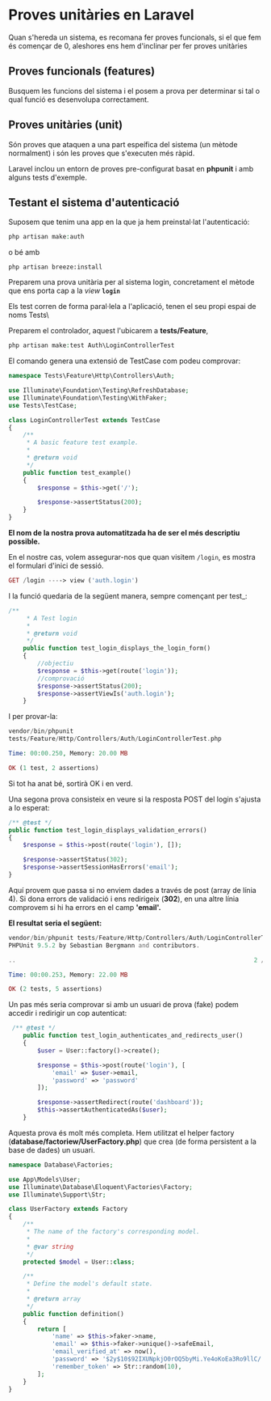 # Proves unitàries en Laravel

Quan s'hereda un sistema, es recomana fer proves funcionals, si el que fem és començar de 0, aleshores ens hem d'inclinar per fer proves unitàries

## Proves funcionals (features)

Busquem les funcions del sistema i el posem a prova per determinar si tal o qual funció es desenvolupa correctament.

## Proves unitàries (unit)

Són proves que ataquen a una part espeífica del sistema (un mètode normalment) i són les proves que s'executen més ràpid.

Laravel inclou un entorn de proves pre-configurat basat en **phpunit** i amb alguns tests d'exemple.

## Testant el sistema d'autenticació

Suposem que tenim una app en la que ja hem preinstal·lat l'autenticació:

```php
php artisan make:auth
```

o bé amb

```
php artisan breeze:install
```

Preparem una prova unitària per al sistema login, concretament el mètode que ens porta cap a la _view_ **`login`**

Els test corren de forma paral·lela a l'aplicació, tenen el seu propi espai de noms Tests\\

Preparem el controlador, aquest l'ubicarem a **tests/Feature**,

```php
php artisan make:test Auth\LoginControllerTest
```

El comando genera una extensió de TestCase com podeu comprovar:

```php
namespace Tests\Feature\Http\Controllers\Auth;

use Illuminate\Foundation\Testing\RefreshDatabase;
use Illuminate\Foundation\Testing\WithFaker;
use Tests\TestCase;

class LoginControllerTest extends TestCase
{
    /**
     * A basic feature test example.
     *
     * @return void
     */
    public function test_example()
    {
        $response = $this->get('/');

        $response->assertStatus(200);
    }
}
```

**El nom de la nostra prova automatitzada ha de ser el més descriptiu possible.**&#x20;

En el nostre cas, volem assegurar-nos que quan visitem `/login`, es mostra el formulari d'inici de sessió.

```php
GET /login ----> view ('auth.login')
```

I la funció quedaria de la següent manera, sempre començant per test\_:

```php
/**
     * A Test login
     *
     * @return void
     */
    public function test_login_displays_the_login_form()
    {
        //objectiu
        $response = $this->get(route('login'));
        //comprovació
        $response->assertStatus(200);
        $response->assertViewIs('auth.login');
    }
```

I per provar-la:

```php
vendor/bin/phpunit 
tests/Feature/Http/Controllers/Auth/LoginControllerTest.php

Time: 00:00.250, Memory: 20.00 MB

OK (1 test, 2 assertions)
```

Si tot ha anat bé, sortirà OK i en verd.

Una segona prova consisteix en veure si la resposta POST del login s'ajusta a lo esperat:

```php
/** @test */
public function test_login_displays_validation_errors()
{
    $response = $this->post(route('login'), []);

    $response->assertStatus(302);
    $response->assertSessionHasErrors('email');
}
```

Aquí provem que passa si no enviem dades a través de post (array de línia 4). Si dona errors de validació i ens redirigeix (**302**), en una altre línia comprovem si hi ha errors en el camp **'email'.**

**El resultat seria el següent:**

```php
vendor/bin/phpunit tests/Feature/Http/Controllers/Auth/LoginControllerTest.php
PHPUnit 9.5.2 by Sebastian Bergmann and contributors.

..                                                                  2 / 2 (100%)

Time: 00:00.253, Memory: 22.00 MB

OK (2 tests, 5 assertions)
```

Un pas més seria comprovar si amb un usuari de prova (fake) podem accedir i redirigir un cop autenticat:

```php
 /** @test */
    public function test_login_authenticates_and_redirects_user()
    {
        $user = User::factory()->create();

        $response = $this->post(route('login'), [
            'email' => $user->email,
            'password' => 'password'
        ]);

        $response->assertRedirect(route('dashboard'));
        $this->assertAuthenticatedAs($user);
    }
```

Aquesta prova és molt més completa. Hem utilitzat el helper factory (**database/factoriew/UserFactory.php**) que crea (de forma persistent a la base de dades) un usuari.

```php
namespace Database\Factories;

use App\Models\User;
use Illuminate\Database\Eloquent\Factories\Factory;
use Illuminate\Support\Str;

class UserFactory extends Factory
{
    /**
     * The name of the factory's corresponding model.
     *
     * @var string
     */
    protected $model = User::class;

    /**
     * Define the model's default state.
     *
     * @return array
     */
    public function definition()
    {
        return [
            'name' => $this->faker->name,
            'email' => $this->faker->unique()->safeEmail,
            'email_verified_at' => now(),
            'password' => '$2y$10$92IXUNpkjO0rOQ5byMi.Ye4oKoEa3Ro9llC/.og/at2.uheWG/igi', // password
            'remember_token' => Str::random(10),
        ];
    }
}
```
